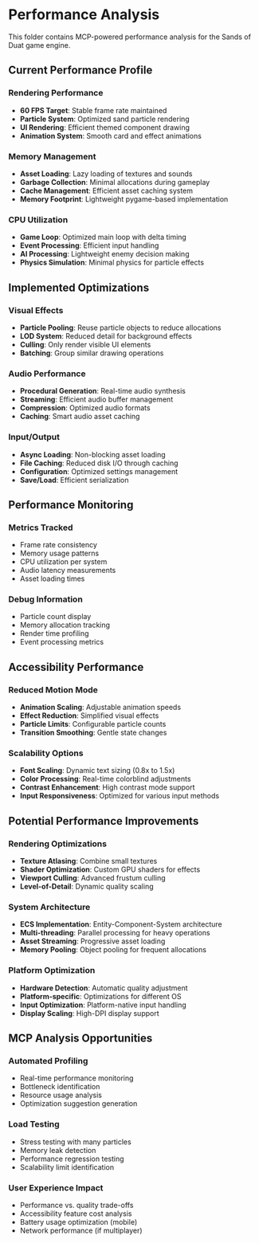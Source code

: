 # Performance Analysis

This folder contains MCP-powered performance analysis for the Sands of Duat game engine.

## Current Performance Profile

### Rendering Performance
- **60 FPS Target**: Stable frame rate maintained
- **Particle System**: Optimized sand particle rendering
- **UI Rendering**: Efficient themed component drawing
- **Animation System**: Smooth card and effect animations

### Memory Management
- **Asset Loading**: Lazy loading of textures and sounds
- **Garbage Collection**: Minimal allocations during gameplay
- **Cache Management**: Efficient asset caching system
- **Memory Footprint**: Lightweight pygame-based implementation

### CPU Utilization
- **Game Loop**: Optimized main loop with delta timing
- **Event Processing**: Efficient input handling
- **AI Processing**: Lightweight enemy decision making
- **Physics Simulation**: Minimal physics for particle effects

## Implemented Optimizations

### Visual Effects
- **Particle Pooling**: Reuse particle objects to reduce allocations
- **LOD System**: Reduced detail for background effects
- **Culling**: Only render visible UI elements
- **Batching**: Group similar drawing operations

### Audio Performance
- **Procedural Generation**: Real-time audio synthesis
- **Streaming**: Efficient audio buffer management
- **Compression**: Optimized audio formats
- **Caching**: Smart audio asset caching

### Input/Output
- **Async Loading**: Non-blocking asset loading
- **File Caching**: Reduced disk I/O through caching
- **Configuration**: Optimized settings management
- **Save/Load**: Efficient serialization

## Performance Monitoring

### Metrics Tracked
- Frame rate consistency
- Memory usage patterns
- CPU utilization per system
- Audio latency measurements
- Asset loading times

### Debug Information
- Particle count display
- Memory allocation tracking
- Render time profiling
- Event processing metrics

## Accessibility Performance

### Reduced Motion Mode
- **Animation Scaling**: Adjustable animation speeds
- **Effect Reduction**: Simplified visual effects
- **Particle Limits**: Configurable particle counts
- **Transition Smoothing**: Gentle state changes

### Scalability Options
- **Font Scaling**: Dynamic text sizing (0.8x to 1.5x)
- **Color Processing**: Real-time colorblind adjustments
- **Contrast Enhancement**: High contrast mode support
- **Input Responsiveness**: Optimized for various input methods

## Potential Performance Improvements

### Rendering Optimizations
- **Texture Atlasing**: Combine small textures
- **Shader Optimization**: Custom GPU shaders for effects
- **Viewport Culling**: Advanced frustum culling
- **Level-of-Detail**: Dynamic quality scaling

### System Architecture
- **ECS Implementation**: Entity-Component-System architecture
- **Multi-threading**: Parallel processing for heavy operations
- **Asset Streaming**: Progressive asset loading
- **Memory Pooling**: Object pooling for frequent allocations

### Platform Optimization
- **Hardware Detection**: Automatic quality adjustment
- **Platform-specific**: Optimizations for different OS
- **Input Optimization**: Platform-native input handling
- **Display Scaling**: High-DPI display support

## MCP Analysis Opportunities

### Automated Profiling
- Real-time performance monitoring
- Bottleneck identification
- Resource usage analysis
- Optimization suggestion generation

### Load Testing
- Stress testing with many particles
- Memory leak detection
- Performance regression testing
- Scalability limit identification

### User Experience Impact
- Performance vs. quality trade-offs
- Accessibility feature cost analysis
- Battery usage optimization (mobile)
- Network performance (if multiplayer)